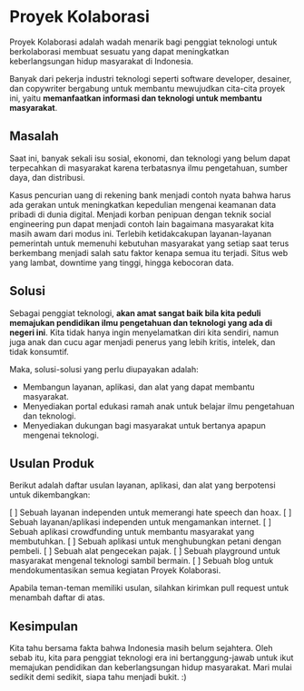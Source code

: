 # Proyek Kolaborasi

Proyek Kolaborasi adalah wadah menarik bagi penggiat teknologi untuk berkolaborasi membuat sesuatu yang dapat meningkatkan keberlangsungan hidup masyarakat di Indonesia.

Banyak dari pekerja industri teknologi seperti software developer, desainer, dan copywriter bergabung untuk membantu mewujudkan cita-cita proyek ini, yaitu **memanfaatkan informasi dan teknologi untuk membantu masyarakat**.

## Masalah

Saat ini, banyak sekali isu sosial, ekonomi, dan teknologi yang belum dapat terpecahkan di masyarakat karena terbatasnya ilmu pengetahuan, sumber daya, dan distribusi.

Kasus pencurian uang di rekening bank menjadi contoh nyata bahwa harus ada gerakan untuk meningkatkan kepedulian mengenai keamanan data pribadi di dunia digital. Menjadi korban penipuan dengan teknik social engineering pun dapat menjadi contoh lain bagaimana masyarakat kita masih awam dari modus ini. Terlebih ketidakcakupan layanan-layanan pemerintah untuk memenuhi kebutuhan masyarakat yang setiap saat terus berkembang menjadi salah satu faktor kenapa semua itu terjadi. Situs web yang lambat, downtime yang tinggi, hingga kebocoran data.

## Solusi

Sebagai penggiat teknologi, **akan amat sangat baik bila kita peduli memajukan pendidikan ilmu pengetahuan dan teknologi yang ada di negeri ini**. Kita tidak hanya ingin menyelamatkan diri kita sendiri, namun juga anak dan cucu agar menjadi penerus yang lebih kritis, intelek, dan tidak konsumtif.

Maka, solusi-solusi yang perlu diupayakan adalah:

- Membangun layanan, aplikasi, dan alat yang dapat membantu masyarakat.
- Menyediakan portal edukasi ramah anak untuk belajar ilmu pengetahuan dan teknologi.
- Menyediakan dukungan bagi masyarakat untuk bertanya apapun mengenai teknologi.

## Usulan Produk

Berikut adalah daftar usulan layanan, aplikasi, dan alat yang berpotensi untuk dikembangkan:

[ ] Sebuah layanan independen untuk memerangi hate speech dan hoax.
[ ] Sebuah layanan/aplikasi independen untuk mengamankan internet.
[ ] Sebuah aplikasi crowdfunding untuk membantu masyarakat yang membutuhkan.
[ ] Sebuah aplikasi untuk menghubungkan petani dengan pembeli.
[ ] Sebuah alat pengecekan pajak.
[ ] Sebuah playground untuk masyarakat mengenal teknologi sambil bermain.
[ ] Sebuah blog untuk mendokumentasikan semua kegiatan Proyek Kolaborasi.

Apabila teman-teman memiliki usulan, silahkan kirimkan pull request untuk menambah daftar di atas.

## Kesimpulan

Kita tahu bersama fakta bahwa Indonesia masih belum sejahtera. Oleh sebab itu, kita para penggiat teknologi era ini bertanggung-jawab untuk ikut memajukan pendidikan dan keberlangsungan hidup masyarakat. Mari mulai sedikit demi sedikit, siapa tahu menjadi bukit. :)
